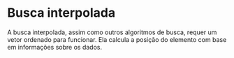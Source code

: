 # Busca interpolada

A busca interpolada, assim como outros algoritmos de busca, requer um vetor ordenado para funcionar. Ela calcula a posição do elemento com base em informações sobre os dados.


